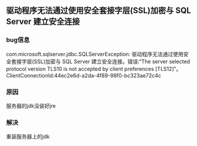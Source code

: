 ##  驱动程序无法通过使用安全套接字层(SSL)加密与 SQL Server 建立安全连接

### bug信息

com.microsoft.sqlserver.jdbc.SQLServerException: 驱动程序无法通过使用安全套接字层(SSL)加密与 SQL Server 建立安全连接。错误:“The server selected protocol version TLS10 is not accepted by client preferences [TLS12]”。 ClientConnectionId:44ec2e6d-a2da-4f89-98f0-bc323ae72c4c

### 原因

服务器的jdk没装好jre

### 解决

重装服务器上的jdk








